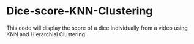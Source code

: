 # Dice-score-KNN-Clustering
This code will display the score of a dice individually from a video using KNN and Hierarchial Clustering.
